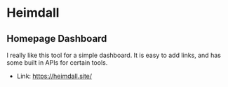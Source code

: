 # Heimdall
## Homepage Dashboard
I really like this tool for a simple dashboard.  It is easy to add links, and has some built in APIs for certain tools.

- Link: https://heimdall.site/